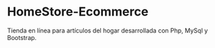 # HomeStore-Ecommerce
Tienda en línea para artículos del hogar desarrollada con Php, MySql y Bootstrap.

